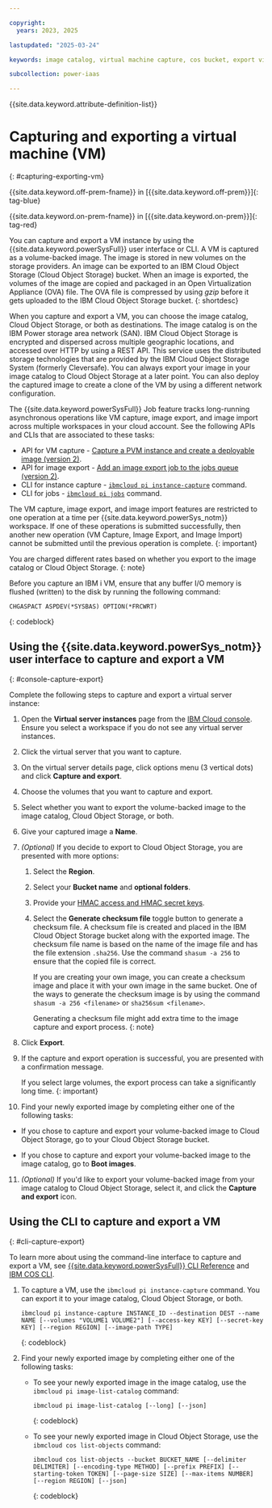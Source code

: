 ```yaml
---

copyright:
  years: 2023, 2025

lastupdated: "2025-03-24"

keywords: image catalog, virtual machine capture, cos bucket, export virtual machine, ova

subcollection: power-iaas

---
```


{{site.data.keyword.attribute-definition-list}}

# Capturing and exporting a virtual machine (VM)
{: #capturing-exporting-vm}





{{site.data.keyword.off-prem-fname}} in [{{site.data.keyword.off-prem}}]{: tag-blue}


{{site.data.keyword.on-prem-fname}} in [{{site.data.keyword.on-prem}}]{: tag-red}



You can capture and export a VM instance by using the {{site.data.keyword.powerSysFull}} user interface or CLI. A VM is captured as a volume-backed image. The image is stored in new volumes on the storage providers. An image can be exported to an IBM Cloud Object Storage (Cloud Object Storage) bucket. When an image is exported, the volumes of the image are copied and packaged in an Open Virtualization Appliance (OVA) file. The OVA file is compressed by using *gzip* before it gets uploaded to the IBM Cloud Object Storage bucket.
{: shortdesc}

When you capture and export a VM, you can choose the image catalog, Cloud Object Storage, or both as destinations. The image catalog is on the IBM Power storage area network (SAN). IBM Cloud Object Storage is encrypted and dispersed across multiple geographic locations, and accessed over HTTP by using a REST API. This service uses the distributed storage technologies that are provided by the IBM Cloud Object Storage System (formerly Cleversafe). You can always export your image in your image catalog to Cloud Object Storage at a later point. You can also deploy the captured image to create a clone of the VM by using a different network configuration.

The {{site.data.keyword.powerSysFull}} Job feature tracks long-running asynchronous operations like VM capture, image export, and image import across multiple workspaces in your cloud account. See the following APIs and CLIs that are associated to these tasks:
- API for VM capture - [Capture a PVM instance and create a deployable image (version 2)](/apidocs/power-cloud#pcloud-v2-pvminstances-capture-post).
- API for image export - [Add an image export job to the jobs queue (version 2)](/apidocs/power-cloud#pcloud-v2-images-export-post).
- CLI for instance capture - [`ibmcloud pi instance-capture`](/docs/power-iaas-cli-plugin?topic=power-iaas-cli-plugin-power-iaas-cli-reference#ibmcloud-pi-instance-capture) command.
- CLI for jobs - [`ibmcloud pi jobs`](/docs/power-iaas-cli-plugin?topic=power-iaas-cli-plugin-power-iaas-cli-reference#ibmcloud-pi-jobs) command.

The VM capture, image export, and image import features are restricted to one operation at a time per {{site.data.keyword.powerSys_notm}} workspace. If one of these operations is submitted successfully, then another new operation (VM Capture, Image Export, and Image Import) cannot be submitted until the previous operation is complete.
{: important}

You are charged different rates based on whether you export to the image catalog or Cloud Object Storage.
{: note}

Before you capture an IBM i VM, ensure that any buffer I/O memory is flushed (written) to the disk by running the following command:

```text
CHGASPACT ASPDEV(*SYSBAS) OPTION(*FRCWRT)
```
{: codeblock}




## Using the {{site.data.keyword.powerSys_notm}} user interface to capture and export a VM
{: #console-capture-export}

Complete the following steps to capture and export a virtual server instance:

1. Open the **Virtual server instances** page from the [IBM Cloud console](https://cloud.ibm.com/power/servers).
    Ensure you select a workspace if you do not see any virtual server instances.

2. Click the virtual server that you want to capture.

3. On the virtual server details page, click options menu (3 vertical dots) and click **Capture and export**.

4. Choose the volumes that you want to capture and export.

5. Select whether you want to export the volume-backed image to the image catalog, Cloud Object Storage, or both.

6. Give your captured image a **Name**.

7. *(Optional)* If you decide to export to Cloud Object Storage, you are presented with more options:
   1. Select the **Region**.
   2. Select your **Bucket name** and **optional folders**.
   3. Provide your [HMAC access and HMAC secret keys](/docs/power-iaas?topic=power-iaas-deploy-custom-image#access-keys).
   4. Select the **Generate checksum file** toggle button to generate a checksum file.
       A checksum file is created and placed in the IBM Cloud Object Storage bucket along with the exported image. The checksum file name is based on the name of the image file and has the file extension `.sha256`. Use the command `shasum -a 256` to ensure that the copied file is correct.

       If you are creating your own image, you can create a checksum image and place it with your own image in the same bucket. One of the ways to generate the checksum image is by using the command `shasum -a 256 <filename>` or `sha256sum <filename>`.

       Generating a checksum file might add extra time to the image capture and export process.
       {: note}


8. Click **Export**.

9.  If the capture and export operation is successful, you are presented with a confirmation message.

    If you select large volumes, the export process can take a significantly long time.
    {: important}

10. Find your newly exported image by completing either one of the following tasks:

   - If you chose to capture and export your volume-backed image to Cloud Object Storage, go to your Cloud Object Storage bucket.

   - If you chose to capture and export your volume-backed image to the image catalog, go to **Boot images**.

11. *(Optional)* If you'd like to export your volume-backed image from your image catalog to Cloud Object Storage, select it, and click the **Capture and export** icon.

## Using the CLI to capture and export a VM
{: #cli-capture-export}

To learn more about using the command-line interface to capture and export a VM, see [{{site.data.keyword.powerSysFull}} CLI Reference](/docs/power-iaas-cli-plugin?topic=power-iaas-cli-plugin-power-iaas-cli-reference-v1) and [IBM COS CLI](/docs/cloud-object-storage-cli-plugin?topic=cloud-object-storage-cli-plugin-ic-cos-cli).

1. To capture a VM, use the `ibmcloud pi instance-capture` command. You can export it to your image catalog, Cloud Object Storage, or both.

    ```text
    ibmcloud pi instance-capture INSTANCE_ID --destination DEST --name NAME [--volumes "VOLUME1 VOLUME2"] [--access-key KEY] [--secret-key KEY] [--region REGION] [--image-path TYPE]
    ```
    {: codeblock}

2. Find your newly exported image by completing either one of the following tasks:

    - To see your newly exported image in the image catalog, use the `ibmcloud pi image-list-catalog` command:

        ```text
        ibmcloud pi image-list-catalog [--long] [--json]
        ```
        {: codeblock}

    - To see your newly exported image in Cloud Object Storage, use the `ibmcloud cos list-objects` command:

        ```text
        ibmcloud cos list-objects --bucket BUCKET_NAME [--delimiter DELIMITER] [--encoding-type METHOD] [--prefix PREFIX] [--starting-token TOKEN] [--page-size SIZE] [--max-items NUMBER] [--region REGION] [--json]
        ```
        {: codeblock}
